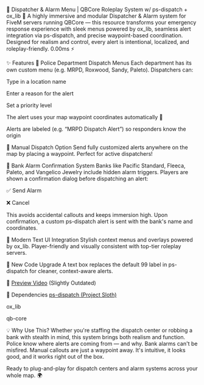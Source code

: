 🚓 Dispatcher & Alarm Menu | QBCore Roleplay System w/ ps-dispatch + ox_lib 🚨
A highly immersive and modular Dispatcher & Alarm system for FiveM servers running QBCore — this resource transforms your emergency response experience with sleek menus powered by ox_lib, seamless alert integration via ps-dispatch, and precise waypoint-based coordination. Designed for realism and control, every alert is intentional, localized, and roleplay-friendly. 0.00ms ⚡

✨ Features
🔹 Police Department Dispatch Menus
Each department has its own custom menu (e.g. MRPD, Roxwood, Sandy, Paleto). Dispatchers can:

Type in a location name

Enter a reason for the alert

Set a priority level

The alert uses your map waypoint coordinates automatically 📍

Alerts are labeled (e.g. “MRPD Dispatch Alert”) so responders know the origin

🔹 Manual Dispatch Option
Send fully customized alerts anywhere on the map by placing a waypoint. Perfect for active dispatchers!

🔹 Bank Alarm Confirmation System
Banks like Pacific Standard, Fleeca, Paleto, and Vangelico Jewelry include hidden alarm triggers. Players are shown a confirmation dialog before dispatching an alert:

✅ Send Alarm

❌ Cancel

This avoids accidental callouts and keeps immersion high. Upon confirmation, a custom ps-dispatch alert is sent with the bank's name and coordinates.

🔹 Modern Text UI Integration
Stylish context menus and overlays powered by ox_lib. Player-friendly and visually consistent with top-tier roleplay servers.

🔹 New Code Upgrade
A text box replaces the default 99 label in ps-dispatch for cleaner, context-aware alerts.

🎥 [Preview Video](https://streamable.com/q9y3ls) (Slightly Outdated)

🔧 Dependencies
[ps-dispatch (Project Sloth)](https://github.com/Project-Sloth/ps-dispatch)

ox_lib

qb-core

💡 Why Use This?
Whether you're staffing the dispatch center or robbing a bank with stealth in mind, this system brings both realism and function. Police know where alerts are coming from — and why. Bank alarms can't be misfired. Manual callouts are just a waypoint away. It's intuitive, it looks good, and it works right out of the box.

Ready to plug-and-play for dispatch centers and alarm systems across your whole map. 🌍
